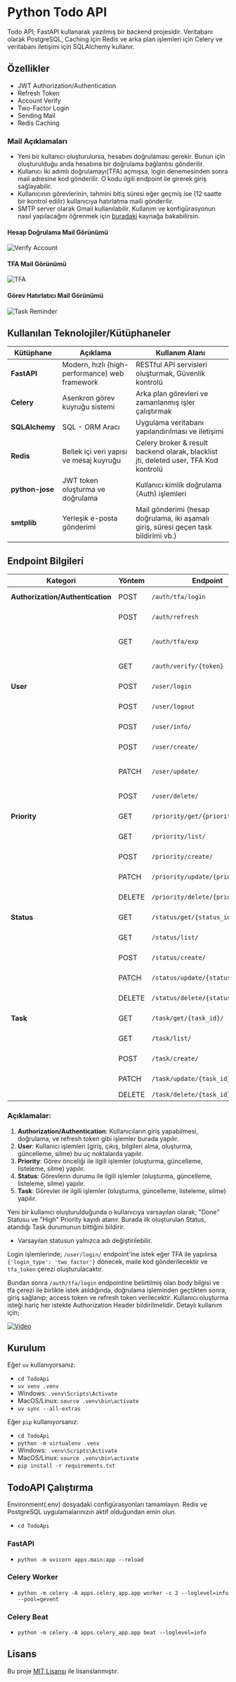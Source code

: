 # Python Todo API

Todo API; FastAPI kullanarak yazılmış bir backend projesidir. Veritabanı olarak PostgreSQL, Caching için Redis ve arka plan işlemleri için Celery ve veritabanı iletişimi için SQLAlchemy kullanır.


## Özellikler
* JWT Authorization/Authentication
* Refresh Token
* Account Verify
* Two-Factor Login
* Sending Mail
* Redis Caching
### Mail Açıklamaları
* Yeni bir kullanıcı oluşturulursa, hesabını doğrulaması gerekir. Bunun için oluşturulduğu anda hesabına bir doğrulama bağlantısı gönderilir.
* Kullanıcı İki adımlı doğrulamayı(TFA) açmışsa, login denemesinden sonra mail adresine kod gönderilir. O kodu ilgili endpoint ile girerek giriş sağlayabilir.
* Kullanıcının görevlerinin, tahmini bitiş süresi eğer geçmiş ise (12 saatte bir kontrol edilir) kullanıcıya hatırlatma maili gönderilir.
* SMTP server olarak Gmail kullanılabilir. Kullanım ve konfigürasyonun nasıl yapılacağını öğrenmek için [buradaki](https://www.youtube.com/watch?v=RlfyGCxuNVI) kaynağa bakabilirsin.

#### Hesap Doğrulama Mail Görünümü
![Verify Account](/readme_imgs/verify_account_mail.PNG)

#### TFA Mail Görünümü
![TFA](/readme_imgs/tfa_mail.PNG)

#### Görev Hatırlatıcı Mail Görünümü
![Task Reminder](/readme_imgs/overdue_mail.PNG)

## Kullanılan Teknolojiler/Kütüphaneler
| Kütüphane   | Açıklama | Kullanım Alanı |
|-------------|----------|----------------|
| **FastAPI** | Modern, hızlı (high-performance) web framework | RESTful API servisleri oluşturmak, Güvenlik kontrolü |
| **Celery**  | Asenkron görev kuyruğu sistemi | Arka plan görevleri ve zamanlanmış işler çalıştırmak |
| **SQLAlchemy** | SQL - ORM Aracı | Uygulama veritabanı yapılandırılması ve iletişimi |
| **Redis**   | Bellek içi veri yapısı ve mesaj kuyruğu | Celery broker & result backend olarak, blacklist jti, deleted user, TFA Kod kontrolü |
| **python-jose** | JWT token oluşturma ve doğrulama | Kullanıcı kimlik doğrulama (Auth) işlemleri |
| **smtplib** | Yerleşik e-posta gönderimi | Mail gönderimi (hesap doğrulama, iki aşamalı giriş, süresi geçen task bildirimi vb.) |

## Endpoint Bilgileri

| **Kategori**         | **Yöntem** | **Endpoint**                        | **Açıklama**                        |
|----------------------|------------|-------------------------------------|-------------------------------------|
| **Authorization/Authentication** | POST       | `/auth/tfa/login`                   | TFA ile giriş yapma                |
|                      | POST       | `/auth/refresh`                     | Refresh token alma                  |
|                      | GET        | `/auth/tfa/exp`                     | TFA süresinin bitişini al          |
|                      | GET        | `/auth/verify/{token}`              | Hesap doğrulaması                   |
| **User**              | POST       | `/user/login`                       | Kullanıcı giriş yapma              |
|                      | POST       | `/user/logout`                      | Kullanıcı çıkışı                    |
|                      | POST       | `/user/info/`                       | Kullanıcı bilgisi al               |
|                      | POST       | `/user/create/`                     | Kullanıcı oluşturma                 |
|                      | PATCH      | `/user/update/`                     | Kullanıcı bilgisi güncelleme        |
|                      | POST       | `/user/delete/`                     | Kullanıcı silme                     |
| **Priority**          | GET        | `/priority/get/{priority_id}/`      | Öncelik bilgisi al                 |
|                      | GET        | `/priority/list/`                   | Öncelik listesi al                 |
|                      | POST       | `/priority/create/`                 | Öncelik oluşturma                   |
|                      | PATCH      | `/priority/update/{priority_id}/`   | Öncelik güncelleme                  |
|                      | DELETE     | `/priority/delete/{priority_id}/`   | Öncelik silme                       |
| **Status**            | GET        | `/status/get/{status_id}/`          | Durum bilgisi al                   |
|                      | GET        | `/status/list/`                     | Durum listesi al                   |
|                      | POST       | `/status/create/`                   | Durum oluşturma                     |
|                      | PATCH      | `/status/update/{status_id}/`       | Durum güncelleme                    |
|                      | DELETE     | `/status/delete/{status_id}/`       | Durum silme                         |
| **Task**              | GET        | `/task/get/{task_id}/`              | Görev bilgisi al                   |
|                      | GET        | `/task/list/`                       | Görev listesi al                   |
|                      | POST       | `/task/create/`                     | Görev oluşturma                     |
|                      | PATCH      | `/task/update/{task_id}/`           | Görev güncelleme                    |
|                      | DELETE     | `/task/delete/{task_id}/`           | Görev silme                         |

### **Açıklamalar**:
1. **Authorization/Authentication**: Kullanıcıların giriş yapabilmesi, doğrulama, ve refresh token gibi işlemler burada yapılır.
2. **User**: Kullanıcı işlemleri (giriş, çıkış, bilgileri alma, oluşturma, güncelleme, silme) bu uç noktalarda yapılır.
3. **Priority**: Görev önceliği ile ilgili işlemler (oluşturma, güncelleme, listeleme, silme) yapılır.
4. **Status**: Görevlerin durumu ile ilgili işlemler (oluşturma, güncelleme, listeleme, silme) yapılır.
5. **Task**: Görevler ile ilgili işlemler (oluşturma, güncelleme, listeleme, silme) yapılır.

Yeni bir kullanıcı oluşturulduğunda o kullanıcıya varsayılan olarak; "Done" Statusu ve "High" Priority kayıdı atanır.
Burada ilk oluşturulan Status, atandığı Task durumunun bittiğini bildirir.
* Varsayılan statusun yalnızca adı değiştirilebilir.

Login işlemlerinde; `/user/login/` endpoint'ine istek eğer TFA ile yapılırsa `{'login_type': 'two_factor'}` dönecek, maile kod gönderilecektir ve `tfa_token` çerezi oluşturulacaktır.

Bundan sonra `/auth/tfa/login` endpointine belirtilmiş olan body bilgisi ve tfa çerezi ile birlikte istek atıldığında, doğrulama işleminden geçtikten sonra, giriş sağlanıp; access token ve refresh token verilecektir.
Kullanıcı oluşturma isteği hariç her istekte Authorization Header bildirilmelidir. Detaylı kullanım için;

[![Video](/readme_imgs/video.PNG)](https://streamable.com/0cfzfw)

## Kurulum
Eğer `uv` kullanıyorsanız:

* `cd TodoApi`
* `uv venv .venv`
* Windows: `.venv\Scripts\Activate`
* MacOS/Linux: `source .venv\bin\activate`
* `uv sync --all-extras`

Eğer `pip` kullanıyorsanız:

* `cd TodoApi`
* `python -m virtualenv .venv`
* Windows: `.venv\Scripts\Activate`
* MacOS/Linux: `source .venv\bin\activate`
*  `pip install -r requirements.txt`

## TodoAPI Çalıştırma
Environment(.env) dosyadaki configürasyonları tamamlayın. Redis ve PostgreSQL uygulamalarınızın aktif olduğundan emin olun.
* `cd TodoApi`
### FastAPI
* `python -m uvicorn apps.main:app --reload`

### Celery Worker
* `python -m celery -A apps.celery_app.app worker -c 2 --loglevel=info --pool=gevent`

### Celery Beat
* `python -m celery -A apps.celery_app.app beat --loglevel=info`

## Lisans
Bu proje [MIT Lisansı](./LICENSE) ile lisanslanmıştır.

